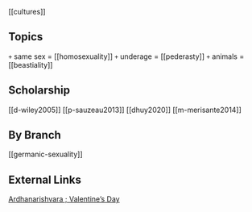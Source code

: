 [[cultures]]

## Topics
`+` same sex = [[homosexuality]]
`+` underage = [[pederasty]]
`+` animals = [[beastiality]]
## Scholarship
[[d-wiley2005]]
[[p-sauzeau2013]]
[[dhuy2020]]
[[m-merisante2014]]
## By Branch
[[germanic-sexuality]]

## External Links
[Ardhanarishvara ; Valentine’s Day](https://aryaakasha.com/2019/02/14/ardhanarishvara-valentines-day/)